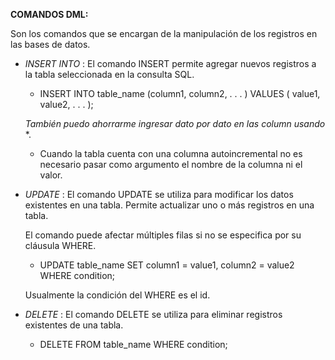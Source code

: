 **COMANDOS DML:**

Son los comandos que se encargan de la manipulación de los registros en las bases de datos.

* *INSERT INTO* : El comando INSERT permite agregar nuevos registros a la tabla seleccionada en la consulta SQL.

  * INSERT INTO table_name (column1, column2,  . . . ) VALUES ( value1, value2,  . . . );

  *También puedo ahorrarme ingresar dato por dato en las column usando* *.

  * Cuando la tabla cuenta con una columna autoincremental no es necesario pasar como argumento el nombre de la columna ni el valor.

* *UPDATE* : El comando UPDATE se utiliza para modificar los datos existentes en una tabla. Permite actualizar uno o más registros en una tabla. 

  El comando puede afectar múltiples filas si no se especifica por su cláusula WHERE.

  * UPDATE table_name SET column1 = value1, column2 = value2 WHERE condition;

  Usualmente la condición del WHERE es el id.

* *DELETE* : El comando DELETE se utiliza para eliminar registros existentes de una tabla. 

  *  DELETE FROM table_name WHERE condition;

  
